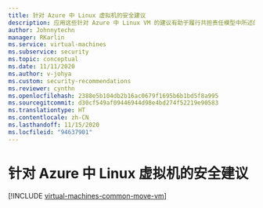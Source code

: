 ```yaml
---
title: 针对 Azure 中 Linux 虚拟机的安全建议
description: 应用这些针对 Azure 中 Linux VM 的建议有助于履行共担责任模型中所述的安全义务，并提高部署的整体安全性。
author: Johnnytechn
manager: RKarlin
ms.service: virtual-machines
ms.subservice: security
ms.topic: conceptual
ms.date: 11/11/2020
ms.author: v-johya
ms.custom: security-recommendations
ms.reviewer: cynthn
ms.openlocfilehash: 2388e5b104db2b16ac0679f1695b6b1bd5f8a995
ms.sourcegitcommit: d30cf549af09446944d98e4bd274f52219e90583
ms.translationtype: HT
ms.contentlocale: zh-CN
ms.lasthandoff: 11/15/2020
ms.locfileid: "94637901"
---
```

# <a name="security-recommendations-for-linux-virtual-machines-in-azure"></a>针对 Azure 中 Linux 虚拟机的安全建议


[!INCLUDE [virtual-machines-common-move-vm](../../../includes/virtual-machines-security-recommendations.md)]

<!-- Update_Description: update meta properties, wording update, update link -->